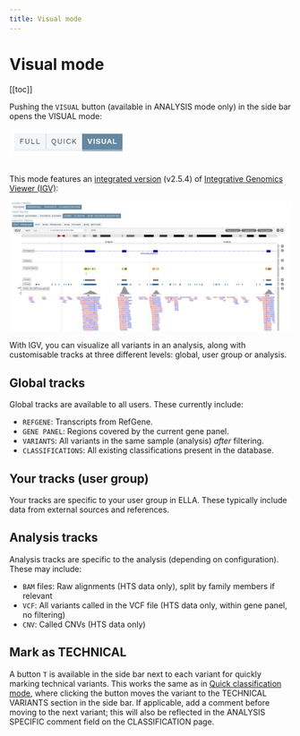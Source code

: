 ```yaml
---
title: Visual mode
---
```


# Visual mode

[[toc]]

Pushing the `VISUAL` button (available in ANALYSIS mode only) in the side bar opens the VISUAL mode:

<div class="figure"><img src="./img/sidebar_modes_visual.png"></div>
<br>

This mode features an [integrated version](https://github.com/igvteam/igv.js) (v2.5.4) of [Integrative Genomics Viewer (IGV)](http://software.broadinstitute.org/software/igv/):

<div class="figure"><img src="./img/visual.png"></div>

With IGV, you can visualize all variants in an analysis, along with customisable tracks at three different levels: global, user group or analysis.

## Global tracks

Global tracks are available to all users. These currently include: 

- `REFGENE`: Transcripts from RefGene.
- `GENE PANEL`: Regions covered by the current gene panel.
- `VARIANTS`: All variants in the same sample (analysis) _after_ filtering.
- `CLASSIFICATIONS`: All existing classifications present in the database.
	
## Your tracks (user group)

Your tracks are specific to your user group in ELLA. These typically include data from external sources and references.
	
## Analysis tracks

Analysis tracks are specific to the analysis (depending on configuration). These may include:

- `BAM` files: Raw alignments (HTS data only), split by family members if relevant
- `VCF`: All variants called in the VCF file (HTS data only, within gene panel, no filtering)
- `CNV`: Called CNVs (HTS data only)

## Mark as TECHNICAL

A button `T` is available in the side bar next to each variant for quickly marking technical variants. This works the same as in [Quick classification mode](/manual/quick-classification.md), where clicking the button moves the variant to the TECHNICAL VARIANTS section in the side bar. If applicable, add a comment before moving to the next variant; this will also be reflected in the ANALYSIS SPECIFIC comment field on the CLASSIFICATION page.
